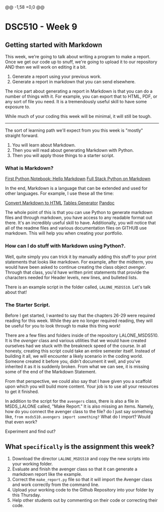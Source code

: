 @@ -1,58 +0,0 @@
# DSC510 - Week 9
## Getting started with Markdown
This week, we're going to talk about writing a program to make a report. Once we get our code up to snuff, we're going to upload it to our repository AND then we will work on editing it a bit.

1. Generate a report using your previous work.
2. Generate a report in markdown that you can send elsewhere. 

The nice part about generating a report in Markdown is that you can do a number of things with it. For example, you can export that to HTML, PDF, or any sort of file you need. It is a tremendously useful skill to have some exposure to. 

While much of your coding this week will be minimal, it will still be tough. 

---
The sort of learning path we'll expect from you this week is "mostly" straight forward.

1. You will learn about Markdown.
2. Then you will read about generating Markdown with Python.
3. Then you will apply those things to a starter script.

### What is Markdown?

[First Python Notebook: Hello Markdown](http://www.firstpythonnotebook.org/markdown/)
[ Full Stack Python on Markdown](https://www.fullstackpython.com/markdown.html)

In the end, Markdown is a language that can be extended and used for other languages. For example, I use these all the time: 

[Convert Markdown to HTML](https://markdowntohtml.com/)
[Tables Generator](https://www.tablesgenerator.com/)
[Pandoc](https://pandoc.org/)

The whole point of this is that you can use Python to generate markdown files and through markdown, you have access to any readable format out there. It's an incredibly useful skill to have. Additionally, you will notice that all of the readme files and various documentation files on GITHUB use markdown. This will help you when creating your portfolio. 

### How can I do stuff with Markdown using Python?.

Well, quite simply you can trick it by manually adding this stuff to your print statements that looks like markdown. For example, after the midterm, you would have been asked to continue creating the class object *avenger*. Through that class, you'd have written print statements that provide the characters needed for Header levels, new lines, and bulleted lists. 

There is an example script in the folder called, `LALONE_MSDS510`. Let's talk about that!

### The Starter Script.

Before I get started, I wanted to say that the chapters 26-29 were required reading for this week. While they are no longer required reading, they will be useful for you to look through to make this thing work!

There are a few files and folders inside of the repository LALONE_MSDS510. It is the *avenger* class and various utilities that we would have created ourselves had we stuck with the breakneck speed of the course. In all honesty, creating this script could take an entire semester itself. Instead of building it all, we will encounter a likely scenario in the coding world. Someone created it before you, didn't document it well, and you've inherited it as it is suddenly broken. From what we can see, it is missing some of the end of the Markdown Statement. 

From that perspective, we could also say that I have given you a scaffold upon which you will build more content. Your job is to use all your resources to get it finished. 

In addition to the script for the `avengers` class, there is also a file in MSDS_LALONE called, "Make Report." It is also missing an items. Namely, how do you connect the avenger class to the file? do I just say something like, `from msds510.avengers import something?` What do I import? Would that even work? 

Experiment and find out?

## What `specifically` is the assignment this week?

1. Download the director `LALONE_MSDS510` and copy the new scripts into your working folder.
1. Evaluate and finish the avenger class so that it can generate a markdown report like the example. 
1. Correct the `make_report.py` file so that it will import the Avenger class and work correctly from the command line.
1. Upload your working code to the Github Repository into your folder by this Thursday.
1. Help other students out by commenting on their code or correcting their code.

